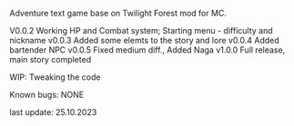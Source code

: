 Adventure text game base on Twilight Forest mod for MC.

V0.0.2 Working HP and Combat system; Starting menu - difficulty and nickname
v0.0.3 Added some elemts to the story and lore
v0.0.4 Added bartender NPC
v0.0.5 Fixed medium diff., Added Naga
v1.0.0 Full release, main story completed


WIP: Tweaking the code


Known bugs: NONE



last update: 25.10.2023